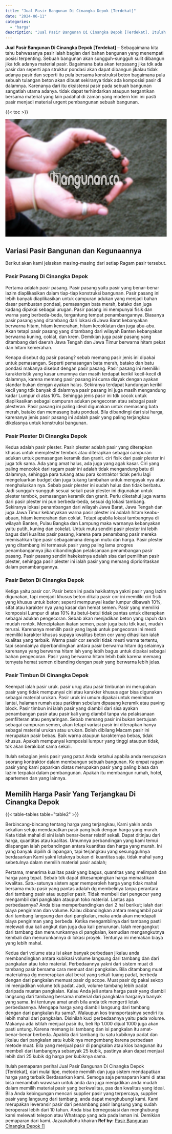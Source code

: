 ```yaml
---
title: "Jual Pasir Bangunan Di Cinangka Depok [Terdekat]"
date: "2024-06-11"
categories: 
  - "harga"
description: "Jual Pasir Bangunan Di Cinangka Depok [Terdekat]. Itulah pemaparan perihal Jual Pasir Bangunan Di Cinangka Depok [Terdekat], dari mulai tipe, metode memili..."
---
```


**Jual Pasir Bangunan Di Cinangka Depok \[Terdekat\]** – Sebagaimana kita tahu bahwasanya pasir ialah bagian dari bahan bangunan yang menempati posisi terpenting. Sebuah bangunan akan sungguh-sungguh sulit dibangun jika tdk adanya material pasir. Bagaimana bata akan terpasang jika tdk ada pasir dan seperti apa struktur pondasi akan dapat dibangun jikalau tidak adanya pasir dan seperti itu pula bersama konstruksi beton bagaimana pula sebuah tulangan beton akan dibuat sekiranya tidak ada komposisi pasir di dalamnya. Karenanya dari itu eksistensi pasir pada sebuah bangunan sangatlah utama adanya. tidak dapat terhindarkan ataupun tergantikan bersama material yang lain padahal di zaman yang modern kini ini pasti pasir menjadi material urgent pembangunan sebuah bangunan.

{{< toc >}}

![Jual Pasir Bangunan Di Cinangka Depok [Terdekat]](/images/jual-pasir-bangunan-51.png)

## Variasi Pasir Bangunan dan Kegunaannya

Berikut akan kami jelaskan masing-masing dari setiap Ragam pasir tersebut.

### Pasir Pasang Di Cinangka Depok

Pertama adalah pasir pasang. Pasir pasang yaitu pasir yang benar-benar lazim diaplikasikan dalam tiap-tiap konstruksi bangunan. Pasir pasang ini lebih banyak diaplikasikan untuk campuran adukan yang menjadi bahan dasar pembuatan pondasi, pemasangan bata merah, batako dan juga kadang dipakai sebagai urugan. Pasir pasang ini mempunyai fisik dan warna yang berbeda-beda, tergantung tempat penambangannya. Biasanya pasir pasang yang ditambang dari lokasi di Jawa Barat kebanyakan berwarna hitam, hitam kemerahan, hitam kecoklatan dan juga abu-abu. Akan tetapi pasir pasang yang ditambang dari wilayah Banten kebanyakan berwarna kuning, coklat, dan krem. Demikian juga pasir pasang yang ditambang dari daerah Jawa Tengah dan Jawa Timur berwarna hitam pekat dan hitam kemerahan.

Kenapa disebut dg pasir pasang? sebab memang pasir jenis ini dipakai untuk pemasangan. Seperti pemasangan bata merah, batako dan batu pondasi makanya disebut dengan pasir pasang. Pasir pasang ini memiliki karakteristik yang kasar umumnya dan masih terdapat kerikil kecil-kecil di dalamnya, karena memang pasir pasang ini cuma diayak dengan ayakan standar bukan dengan ayakan halus. Sekiranya terdapat kandungan kerikil kecil yang tdk banyak di dalamnya pasir pasang ini juga masih mengandung kadar Lumpur di atas 10%. Sehingga jenis pasir ini tdk cocok untuk diaplikasikan sebagai campuran adukan pengecoran atau sebagai pasir plesteran. Pasir pasang ini paling ideal digunakan untuk memasang bata merah, batako dan memasang batu pondasi. Bila dibandingi dari sisi harga, karenanya jenis pasir pasang ini adalah pasir yang paling terjangkau dikelasnya untuk konstruksi bangunan.

### Pasir Plester Di Cinangka Depok

Kedua adalah pasir plester. Pasir plester adalah pasir yang diterapkan khusus untuk memplester tembok atau diterapkan sebagai campuran adukan untuk pemasangan keramik dan granit. ciri fisik dari pasir plester ini juga tdk sama. Ada yang amat halus, ada juga yang agak kasar. Ciri yang paling mencolok dari ragam pasir ini adalah tidak mengandung batu di dalamnya, sehingga para tukang atau para kontraktor tidak perlu lagi mengeluarkan budget dan juga tukang tambahan untuk mengayak nya atau menghaluskan nya. Sebab pasir plester ini sudah halus dan tidak berbatu. Jadi sungguh-sungguh sesuai sekali pasir plester ini digunakan untuk plester tembok, pemasangan keramik dan granit. Perlu diketahui juga warna dari pasir plester ini pun berbeda-beda, sesuai dg lokasi tambang. Sekiranya lokasi penambangan dari wilayah Jawa Barat, Jawa Tengah dan juga Jawa Timur kebanyakan warna pasir plester ini adalah hitam keabu-abuan, hitam kemerahan dan coklat. Tetapi apabila lokasi tambangnya di wilayah Banten, Pulau Bangka dan Lampung maka warnanya kebanyakan yaitu putih, kuning dan cokelat. Untuk mutu sendiri pasir plester ini lebih bagus dari kualitas pasir pasang, karena para penambang pasir mereka memisahkan tipe pasir sebagaimana dengan mutu dan harga. Pasir plester yang ditambang ini termasuk pasir yang paling lama progres penambangannya jika dibandingkan pelaksanaan penambangan pasir pasang. Pasir pasang sendiri hakekatnya adalah sisa dari pemilihan pasir plester, sehingga pasir plester ini ialah pasir yang memang diprioritaskan dalam penambangannya.

### Pasir Beton Di Cinangka Depok

Ketiga yaitu pasir cor. Pasir beton ini pada hakikatnya yakni pasir yang lazim digunakan, tapi menjadi khusus beton dikala pasir cor ini memiliki ciri fisik yang khusus untuk beton; seperti mempunyai kadar lumpur dibawah 10%, sifat atau karakter nya yang kasar dan hemat semen. Pasir yang memiliki komposisi Lumpur di atas 10% itu betul-betul tidak pantas untuk diterapkan sebagai adukan pengecoran. Sebab akan menjadikan beton yang rapuh dan mudah rontok. Menciptakan ikatan semen, pasir juga batu tdk kuat, mudah terurai. Karenanya memilih pasir yang layak untuk pengecoran ini mesti memiliki karakter khusus supaya kwalitas beton cor yang dihasilkan ialah kualitas yang terbaik. Warna pasir cor sendiri tidak mesti warna tertentu, tapi seandainya diperbandingkan antara pasir berwarna hitam dg selainnya karenanya yang berwarna hitam lah yang lebih bagus untuk dipakai sebagai bahan pengecoran. Pasir yang berwarna hitam lebih baik karena memang ternyata hemat semen dibanding dengan pasir yang berwarna lebih jelas.

### Pasir Timbun Di Cinangka Depok

Keempat ialah pasir uruk. pasir urug atau pasir timbunan ini merupakan pasir yang tidak mempunyai ciri atau karakter khusus agar bisa digunakan sebagai material urukan. Pasir uruk ini umum dipakai untuk menimbun lantai, halaman rumah atau parkiran sebelum dipasang keramik atau paving block. Pasir timbun ini ialah pasir yang diambil dari sisa ayakan penambangan pasir atau pasir kali yang diambil tanpa via pelaksanaan pemfilteran atau penyaringan. Sebab memang pasir ini bukan bertujuan sebagai campuran semen, akan tetapi variasi pasir ini diterapkan hanya sebagai material urukan atau urukan. Boleh dibilang Macam pasir ini merupakan pasir bebas. Baik warna ataupun karakternya bebas, tidak khusus. Apakah mempunyai komposisi lumpur yang tinggi ataupun tidak, tdk akan berakibat sama sekali.

Itulah sebagian jenis pasir yang patut Anda ketahui apabila anda merupakan seorang kontraktor dalam membangun sebuah bangunan. Ke empat ragam pasir yang kami paparkan diatas merupakan pasir yang paling biasa dan lazim terpakai dalam pembangunan. Apakah itu membangun rumah, hotel, apartemen dan yang lainnya.

## Memilih Harga Pasir Yang Terjangkau Di Cinangka Depok

{{< table-tables table="table2" >}}

Berbincang-bincang tentang harga yang terjangkau, Kami yakin anda sekalian setuju mendapatkan pasir yang baik dengan harga yang murah. Kata tidak mahal di sini ialah benar-benar relatif sekali. Dapat ditinjau dari harga, quantitas atau kualitas. Umumnya perbandingan yang kami temui dilapangan ialah perbandingan antara kuantitas dan harga yang murah. Ini yang banyak dipilih di lapangan, tapi terjangkau yang sesungguhnya berdasarkan Kami yakni letaknya bukan di kuantitas saja. tidak mahal yang sebetulnya dalam memilih material pasir adalah;

Pertama, menerima kualitas pasir yang bagus, quantitas yang melimpah dan harga yang tepat. Sebab tdk dapat dikesampingkan harga memastikan kwalitas. Satu-satunya sistem agar memperoleh harga yang tidak mahal bersama mutu pasir yang pantas adalah dg membelinya tanpa perantara dari tambang pasir atau supplier pasir. Tidak membeli dari pengecer yang mengambil dari pangkalan ataupun toko material. Lantas apa perbedaannya? Anda bisa memperbandingkan dari 2 hal berikut; ialah dari biaya pengiriman dan volume. Kalau dibandingkan antara mengambil pasir dari tambang langsung dan dari pangkalan, maka anda akan mendapati biaya pengiriman yang berbeda. Ketika mengambilnya dari tambang pasti melewati dua kali angkut dan juga dua kali penurunan. Ialah mengangkut dari tambang dan menurunkannya di pangkalan, kemudian mengangkutnya kembali dan menurunkannya di lokasi proyek. Tentunya ini memakan biaya yang lebih mahal.

Kedua dari volume atau isi akan banyak perbedaan jikalau anda membandingkan antara kubikasi volume langsung dari tambang dan dari pangkalan atau toko material. Perbedaannya yakni dari sistem muat di tambang pasir bersama cara memuat dari pangkalan. Bila ditambang muat materialnya dg menerapkan alat berat yang sekali tuang padat, berbeda dengan dari pangkalan memuat pasir dg scope. Muat pasir dg pakai sekop ini menjadikan volume tdk padat. Jadi, volume tambang lebih padat daripada muatan pangkalan. Kalau Anda jeli antara harga pasir yang diambil langsung dari tambang bersama material dari pangkalan harganya banyak yang sama. Ini tentunya amat aneh bila anda tdk mengerti letak perbedaannya. Mengapa harga yang diambil langsung dari tambang dengan dari pangkalan itu sama?. Walaupun kos transportasinya sendiri itu lebih mahal dari pangkalan. Disinilah kuci perbedaannya yaitu pada volume. Makanya ada istilah menjual pasir itu, beli Rp 1.000 dijual 1000 juga akan pasti untung. Karena memang isi tambang dan isi pangkalan itu amat-benar-benar berbeda. Apabila dari tambang itu satu kubiknya padat dan jikalau dari pangkalan satu kubik nya mengembang karena perbedaan metode muat. Bila yang menjual pasir di pangkalan atau kios bangunan itu membeli dari tambangnya sebanyak 25 kubik, pastinya akan dapat menjual lebih dari 25 kubik dg harga per kubiknya sama.

Itulah pemaparan perihal Jual Pasir Bangunan Di Cinangka Depok \[Terdekat\], dari mulai tipe, metode memilih dan juga sistem mendapatkan harga yang terbaik Berdasarkan kami. Semoga saja pemaparan kami di atas bisa menambah wawasan untuk anda dan juga menjadikan anda mudah dalam memilih material pasir yang berkwalitas, pas dan kwalitas yang ideal. Bila Anda kebingungan mencari supplier pasir yang terpercaya, supplier pasir yang langsung dari tambang, anda dapat menghubungi kami. Kami merupakan leveransir pasir dari penambang pasir langsung yang sudah beroperasi lebih dari 10 tahun. Anda bisa bernegosiasi dan menghubungi kami melewati telepon atau Whatsapp yang ada pada laman ini. Demikian pemaparan dari kami. Jazaakallohu khairan
**Ref by:** [Pasir Bangunan Cinangka Depok []](https://id.wikipedia.org/wiki/Pasir)
